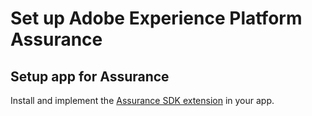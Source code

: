 # Set up Adobe Experience Platform Assurance

## Setup app for Assurance

Install and implement the [Assurance SDK extension](../../foundation-extensions/adobe-experience-platform-assurance/) in your app.

